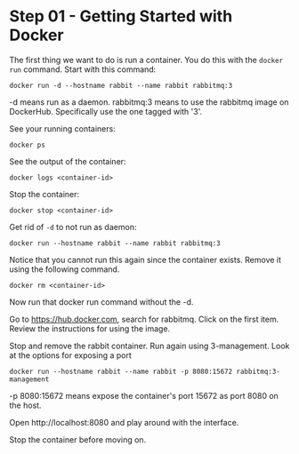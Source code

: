 # Step 01 - Getting Started with Docker

The first thing we want to do is run a container. You do this with the `docker run` command.
Start with this command:

    docker run -d --hostname rabbit --name rabbit rabbitmq:3

-d means run as a daemon. rabbitmq:3 means to use the rabbitmq image on DockerHub. Specifically use the one tagged with '3'.

See your running containers:

    docker ps

See the output of the container:

    docker logs <container-id>

Stop the container:

    docker stop <container-id>

Get rid of `-d` to not run as daemon:

    docker run --hostname rabbit --name rabbit rabbitmq:3

Notice that you cannot run this again since the container exists. Remove it using the following command.

    docker rm <container-id>

Now run that docker run command without the -d.

Go to https://hub.docker.com, search for rabbitmq. Click on the first item. Review the instructions for using the image.

Stop and remove the rabbit container. Run again using 3-management. Look at the options for exposing a port

    docker run --hostname rabbit --name rabbit -p 8080:15672 rabbitmq:3-management

-p 8080:15672 means expose the container's port 15672 as port 8080 on the host.

Open http://localhost:8080 and play around with the interface.

Stop the container before moving on.
